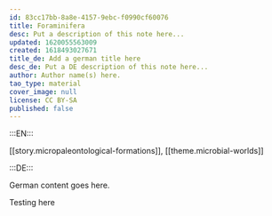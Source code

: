 ```yaml
---
id: 83cc17bb-8a8e-4157-9ebc-f0990cf60076
title: Foraminifera
desc: Put a description of this note here...
updated: 1620055563009
created: 1618493027671
title_de: Add a german title here
desc_de: Put a DE description of this note here...
author: Author name(s) here.
tao_type: material
cover_image: null
license: CC BY-SA
published: false
---
```


:::EN:::

[[story.micropaleontological-formations]], [[theme.microbial-worlds]]

:::DE:::

German content goes here.

Testing here
